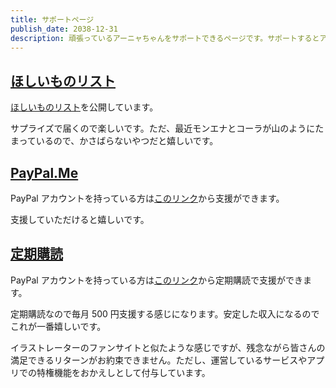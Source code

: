 ```yaml
---
title: サポートページ
publish_date: 2038-12-31
description: 頑張っているアーニャちゃんをサポートできるページです。サポートするとアーニャちゃんがやる気になります。
---
```


## [ほしいものリスト](https://www.amazon.co.jp/hz/wishlist/ls/1OVWKJ7C5R9XK)

[ほしいものリスト](https://www.amazon.co.jp/hz/wishlist/ls/1OVWKJ7C5R9XK)を公開しています。

サプライズで届くので楽しいです。ただ、最近モンエナとコーラが山のようにたまっているので、かさばらないやつだと嬉しいです。

## [PayPal.Me](https://paypal.me/salmonia?country.x=JP&locale.x=ja_JP)

PayPal アカウントを持っている方は[このリンク](https://paypal.me/salmonia?country.x=JP&locale.x=ja_JP)から支援ができます。

支援していただけると嬉しいです。

## [定期購読](https://www.paypal.com/webapps/billing/plans/subscribe?plan_id=P-5YR614358D8229313MAAAVNA)

PayPal アカウントを持っている方は[このリンク](https://www.paypal.com/webapps/billing/plans/subscribe?plan_id=P-5YR614358D8229313MAAAVNA)から定期購読で支援ができます。

定期購読なので毎月 500 円支援する感じになります。安定した収入になるのでこれが一番嬉しいです。

イラストレーターのファンサイトと似たような感じですが、残念ながら皆さんの満足できるリターンがお約束できません。ただし、運営しているサービスやアプリでの特権機能をおかえしとして付与しています。
